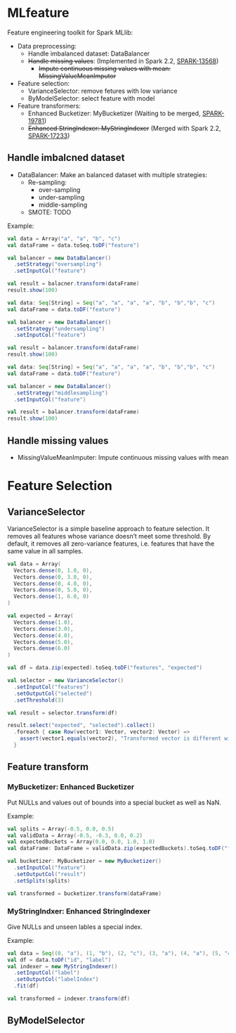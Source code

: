# MLfeature

Feature engineering toolkit for Spark MLlib:
- Data preprocessing:
  - Handle imbalanced dataset: DataBalancer
  - ~~Handle missing values~~: (Implemented in Spark 2.2, [SPARK-13568](https://github.com/apache/spark/pull/11601))
    - ~~Impute continuous missing values with mean: MissingValueMeanImputor~~
- Feature selection:
  - VarianceSelector: remove fetures with low variance
  - ByModelSelector: select feature with model
- Feature transformers:
  - Enhanced Bucketizer: MyBucketizer (Waiting to be merged, [SPARK-19781](https://github.com/apache/spark/pull/17123))
  - ~~Enhanced StringIndexer: MyStringIndexer~~ (Merged with Spark 2.2, [SPARK-17233](https://github.com/apache/spark/pull/17233))

## Handle imbalcned dataset

- DataBalancer: Make an balanced dataset with multiple strategies:
  - Re-sampling:
    - over-sampling
    - under-sampling
    - middle-sampling
  - SMOTE: TODO
  
Example:

```scala
val data = Array("a", "a", "b", "c")
val dataFrame = data.toSeq.toDF("feature")

val balancer = new DataBalancer()
  .setStrategy("oversampling")
  .setInputCol("feature")

val result = balacner.transform(dataFrame)
result.show(100)
```

```scala
val data: Seq[String] = Seq("a", "a", "a", "a", "b", "b","b", "c")
val dataFrame = data.toDF("feature")

val balancer = new DataBalancer()
  .setStrategy("undersampling")
  .setInputCol("feature")

val result = balancer.transform(dataFrame)
result.show(100)
```

```scala
val data: Seq[String] = Seq("a", "a", "a", "a", "b", "b","b", "c")
val dataFrame = data.toDF("feature")

val balancer = new DataBalancer()
  .setStrategy("middlesampling")
  .setInputCol("feature")

val result = balancer.transform(dataFrame)
result.show(100)
```

## Handle missing values

- MissingValueMeanImputer: Impute continuous missing values with mean

# Feature Selection

## VarianceSelector

VarianceSelector is a simple baseline approach to feature selection. It removes all features whose variance doesn’t meet some threshold. By default, it removes all zero-variance features, i.e. features that have the same value in all samples.

```scala
val data = Array(
  Vectors.dense(0, 1.0, 0),
  Vectors.dense(0, 3.0, 0),
  Vectors.dense(0, 4.0, 0),
  Vectors.dense(0, 5.0, 0),
  Vectors.dense(1, 6.0, 0)
)

val expected = Array(
  Vectors.dense(1.0),
  Vectors.dense(3.0),
  Vectors.dense(4.0),
  Vectors.dense(5.0),
  Vectors.dense(6.0)
)

val df = data.zip(expected).toSeq.toDF("features", "expected")

val selector = new VarianceSelector()
  .setInputCol("features")
  .setOutputCol("selected")
  .setThreshold(3)

val result = selector.transform(df)

result.select("expected", "selected").collect()
  .foreach { case Row(vector1: Vector, vector2: Vector) =>
    assert(vector1.equals(vector2), "Transformed vector is different with expected.")
  }
```

## Feature transform

### MyBucketizer: Enhanced Bucketizer

Put NULLs and values out of bounds into a special bucket as well as NaN.

Example:
```scala
val splits = Array(-0.5, 0.0, 0.5)
val validData = Array(-0.5, -0.3, 0.0, 0.2)
val expectedBuckets = Array(0.0, 0.0, 1.0, 1.0)
val dataFrame: DataFrame = validData.zip(expectedBuckets).toSeq.toDF("feature", "expected")

val bucketizer: MyBucketizer = new MyBucketizer()
  .setInputCol("feature")
  .setOutputCol("result")
  .setSplits(splits)

val transformed = bucketizer.transform(dataFrame)
```

### MyStringIndxer: Enhanced StringIndexer

Give NULLs and unseen lables a special index.

Example:
```scala
val data = Seq((0, "a"), (1, "b"), (2, "c"), (3, "a"), (4, "a"), (5, "c"))
val df = data.toDF("id", "label")
val indexer = new MyStringIndexer()
  .setInputCol("label")
  .setOutputCol("labelIndex")
  .fit(df)

val transformed = indexer.transform(df)
```

## ByModelSelector

